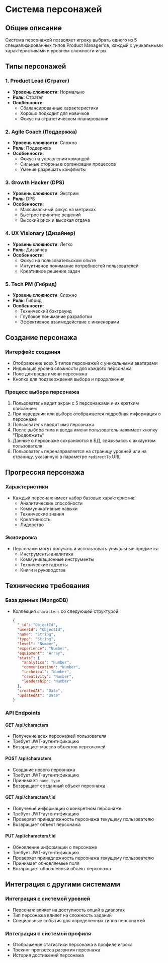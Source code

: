 # Система персонажей

## Общее описание
Система персонажей позволяет игроку выбрать одного из 5 специализированных типов Product Manager'ов, каждый с уникальными характеристиками и уровнем сложности игры.

## Типы персонажей

### 1. Product Lead (Стратег)
- **Уровень сложности**: Нормально
- **Роль**: Стратег
- **Особенности**:
  - Сбалансированные характеристики
  - Хорошо подходит для новичков
  - Фокус на стратегическом планировании

### 2. Agile Coach (Поддержка)
- **Уровень сложности**: Сложно
- **Роль**: Поддержка
- **Особенности**:
  - Фокус на управлении командой
  - Сильные стороны в организации процессов
  - Умение разрешать конфликты

### 3. Growth Hacker (DPS)
- **Уровень сложности**: Экстрим
- **Роль**: DPS
- **Особенности**:
  - Максимальный фокус на метриках
  - Быстрое принятие решений
  - Высокий риск и высокая отдача

### 4. UX Visionary (Дизайнер)
- **Уровень сложности**: Легко
- **Роль**: Дизайнер
- **Особенности**:
  - Фокус на пользовательском опыте
  - Интуитивное понимание потребностей пользователей
  - Креативное решение задач

### 5. Tech PM (Гибрид)
- **Уровень сложности**: Сложно
- **Роль**: Гибрид
- **Особенности**:
  - Технический бэкграунд
  - Глубокое понимание разработки
  - Эффективное взаимодействие с инженерами

## Создание персонажа

### Интерфейс создания
- Отображение всех 5 типов персонажей с уникальными аватарами
- Индикация уровня сложности для каждого персонажа
- Поле для ввода имени персонажа
- Кнопка для подтверждения выбора и продолжения

### Процесс выбора персонажа
1. Пользователь видит экран с 5 персонажами и их кратким описанием
2. При наведении или выборе отображается подробная информация о персонаже
3. Пользователь вводит имя персонажа
4. После выбора типа и ввода имени пользователь нажимает кнопку "Продолжить"
5. Данные о персонаже сохраняются в БД, связываясь с аккаунтом пользователя
6. Пользователь перенаправляется на страницу уровней или на страницу, указанную в параметре `redirectTo` URL

## Прогрессия персонажа

### Характеристики
- Каждый персонаж имеет набор базовых характеристик:
  - Аналитические способности
  - Коммуникативные навыки
  - Технические знания
  - Креативность
  - Лидерство

### Экипировка
- Персонажи могут получать и использовать уникальные предметы:
  - Инструменты аналитики
  - Коммуникационные инструменты
  - Технические гаджеты
  - Книги и руководства

## Технические требования

### База данных (MongoDB)
- Коллекция `characters` со следующей структурой:
  ```json
  {
    "_id": "ObjectId",
    "userId": "ObjectId",
    "name": "String",
    "type": "String",
    "level": "Number",
    "experience": "Number",
    "equipment": "Array",
    "stats": {
      "analytics": "Number",
      "communication": "Number",
      "technical": "Number",
      "creativity": "Number",
      "leadership": "Number"
    },
    "createdAt": "Date",
    "updatedAt": "Date"
  }
  ```

### API Endpoints

#### GET /api/characters
- Получение всех персонажей пользователя
- Требует JWT-аутентификацию
- Возвращает массив объектов персонажей

#### POST /api/characters
- Создание нового персонажа
- Требует JWT-аутентификацию
- Принимает: `name`, `type`
- Возвращает созданный объект персонажа

#### GET /api/characters/:id
- Получение информации о конкретном персонаже
- Требует JWT-аутентификацию
- Проверяет принадлежность персонажа текущему пользователю
- Возвращает объект персонажа

#### PUT /api/characters/:id
- Обновление информации о персонаже
- Требует JWT-аутентификацию
- Проверяет принадлежность персонажа текущему пользователю
- Принимает обновляемые поля
- Возвращает обновленный объект персонажа

## Интеграция с другими системами

### Интеграция с системой уровней
- Персонаж влияет на доступность опций в диалогах
- Тип персонажа влияет на сложность заданий
- Специальные события для определенных типов персонажей

### Интеграция с системой профиля
- Отображение статистики персонажа в профиле игрока
- Трекинг прогресса развития персонажа
- История достижений персонажа 